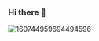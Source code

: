 ### Hi there 👋

<img src="https://user-images.githubusercontent.com/6764957/101521273-94ed0f00-39c0-11eb-9721-1fb49097a171.png" alt="160744959694494596" style="max-width: 100%;">

<!--
**JoseBohopo/JoseBohopo** is a ✨ _special_ ✨ repository because its `README.md` (this file) appears on your GitHub profile.

Here are some ideas to get you started:

- 🔭 I’m currently working on learn new skills.
- 🌱 I’m currently learning React, React Hooks, Native, Redux, Next.js, Typescript.
- 👯 I’m looking to collaborate on develoment projects that increase my knowledge.
- 🤔 I’m looking for help with ...
- 💬 Ask me about anything
- 📫 How to reach me: rabohopo@gmail.com
- ⚡ Fun fact: Do your best and let destiny do the rest.
-->

